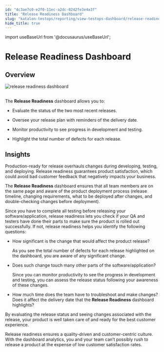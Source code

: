 ```yaml
---
id: "4c3ae7c0-e2f0-11ec-a2dc-0242fe3e4a3f"
title: "Release Readiness Dashboard"
slug: "katalon-testops/reporting/view-testops-dashboard/release-readiness-dashboard"
hide_title: true
---
```

import useBaseUrl from '@docusaurus/useBaseUrl';

    

# <a id="id_dashboard-release-readiness" class="anchor_top_offset"/><a id="ariaid-title1" class="anchor_top_offset"/>Release Readiness Dashboard

    
    
  

## <a id="id_1" class="anchor_top_offset"/>Overview

<p xmlns="http://www.w3.org/1999/xhtml" className="p">   <img className="image" src={useBaseUrl("https://github.com/katalon-studio/docs-images/raw/master/katalon-analytics/docs/overview/kt-dashboard-release-readiness-ui-may2022.png")} alt="release readiness dashboard" /><br /><br /> </p> 
<div xmlns="http://www.w3.org/1999/xhtml" className="p">The <strong className="ph b">Release Readiness</strong> dashboard allows you to:<ul className="ul"><li className="li"><p className="p">Evaluate the status of the two most recent releases. </p></li><li className="li"><p className="p">Oversee
        your release plan with reminders of the delivery date. </p></li><li className="li"><p className="p">Monitor
        productivity to see progress in development and testing. </p></li><li className="li"><p className="p">Highlight the total number of defects for each release.</p></li></ul>
</div>
    

## <a id="id_2" class="anchor_top_offset"/>Insights

    
      
<p xmlns="http://www.w3.org/1999/xhtml" className="p">Production-ready for release overhauls changes during   developing, testing, and deploying. Release readiness guarantees   product satisfaction, which could avoid bad customer feedback that   negatively impacts your business.</p> 
      
<p xmlns="http://www.w3.org/1999/xhtml" className="p">The <strong className="ph b">Release Readiness</strong> dashboard ensures that   all team members are on the same page and aware of the product   deployment process (release timeline, changing requirements, what   to be deployed after changes, and double-checking changes before   deployment).</p> 
      
<p xmlns="http://www.w3.org/1999/xhtml" className="p">Since you have to complete all testing before releasing your   software/application, release readiness lets you check if your QA   and testers have done their parts to make sure the product is   rolled out successfully. If not, release readiness helps you   identify the following questions:</p> 
      
<ul xmlns="http://www.w3.org/1999/xhtml" className="ul">   <li className="li">     <p className="p">How significant is the change that would affect the product       release?</p>     <p className="p">As you see the total number of defects for each release       highlighted on the dashboard, you are aware of any significant       change.</p>   </li>   <li className="li">     <p className="p">Does such change touch many other parts of the       software/application?</p>     <p className="p">Since you can monitor productivity to see the progress in       development and testing, you can assess the release status       following your awareness of these changes.</p>   </li>   <li className="li">     <p className="p">How much time does the team have to troubleshoot and make       changes? Does it affect the delivery date that the <strong className="ph b">Release         Readiness</strong> dashboard highlights?</p>   </li> </ul> 
      
<p xmlns="http://www.w3.org/1999/xhtml" className="p">By evaluating the release status and seeing changes associated   with the release, your product is well taken care of and ready for   the best customer experience.</p> 
      
<p xmlns="http://www.w3.org/1999/xhtml" className="p">Release readiness ensures a quality-driven and customer-centric   culture. With the dashboard analytics, you and your team   can’t possibly rush to release a product at the expense of   low customer satisfaction rates.</p> 
    
  
